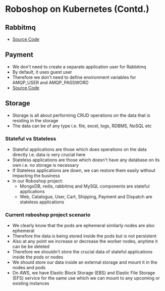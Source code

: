 # Roboshop on Kubernetes (Contd.)

## Rabbitmq

- [Source Code](https://github.com/sivadevopsdaws74s/k8-roboshop/blob/master/rabbitmq/manifest.yaml)

## Payment

- We don't need to create a separate application user for Rabbitmq
- By default, it uses guest user
- Therefore we don't need to define environment variables for AMQP_USER and AMQP_PASSWORD
- [Source Code](https://github.com/sivadevopsdaws74s/k8-roboshop/blob/master/payment/manifest.yaml)

## Storage

- Storage is all about performing CRUD operations on the data that is residing in the storage
- The data can be of any type i.e. file, excel, logs, RDBMS, NoSQL etc

### Stateful vs Stateless

- Stateful applications are those which does operations on the data directly i.e. data is very crucial here
- Stateless applications are those which doesn't have any database on its own i.e. no storage is necessary
- If Stateless applications are down, we can restore them easily without impacting the business
- In our Roboshop project:
  - MongoDB, redis, rabbitmq and MySQL components are stateful applications
  - Web, Catalogue, User, Cart, Shipping, Payment and Dispatch are stateless applications

### Current roboshop project scenario

- We clearly know that the pods are ephemeral similarly nodes are also ephemeral
- Therefore the data is being stored inside the pods but is not persistent
- Also at any point we increase or decrease the worker nodes, anytime it can be be deleted
- Therefore we shouldn't store the crucial data of stateful applications inside the pods or nodes
- We should store our data inside an external storage and mount it in the nodes and pods
- On AWS, we have Elastic Block Storage (EBS) and Elastic File Storage (EFS) service for the same use which we can mount to any upcoming or existing instances
